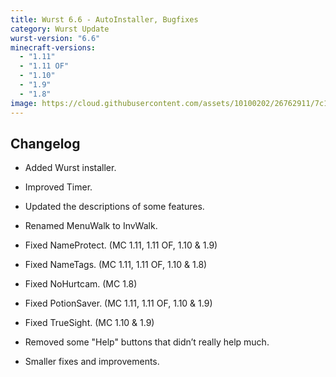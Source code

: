```yaml
---
title: Wurst 6.6 - AutoInstaller, Bugfixes
category: Wurst Update
wurst-version: "6.6"
minecraft-versions:
  - "1.11"
  - "1.11 OF"
  - "1.10"
  - "1.9"
  - "1.8"
image: https://cloud.githubusercontent.com/assets/10100202/26762911/7c118d7c-494a-11e7-9f67-9542ffc74c63.jpg
---
```

## Changelog

- Added Wurst installer.

- Improved Timer.

- Updated the descriptions of some features.

- Renamed MenuWalk to InvWalk.

- Fixed NameProtect. (MC 1.11, 1.11 OF, 1.10 & 1.9)

- Fixed NameTags. (MC 1.11, 1.11 OF, 1.10 & 1.8)

- Fixed NoHurtcam. (MC 1.8)

- Fixed PotionSaver. (MC 1.11, 1.11 OF, 1.10 & 1.9)

- Fixed TrueSight. (MC 1.10 & 1.9)

- Removed some "Help" buttons that didn’t really help much.

- Smaller fixes and improvements.
